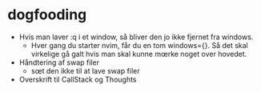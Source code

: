 # dogfooding

- Hvis man laver :q i et window, så bliver den jo ikke fjernet fra windows.
  - Hver gang du starter nvim, får du en tom windows={}. Så det skal virkelige gå galt hvis man skal kunne mœrke noget over hovedet.
- Håndtering af swap filer
  - sœt den ikke til at lave swap filer
- Overskrift til CallStack og Thoughts
